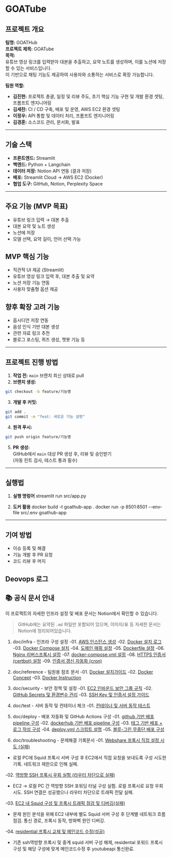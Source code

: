 # GOATube

## 프로젝트 개요

**팀명:** GOATHub  
**프로젝트 제목:** GOATube  
**목적:**  
유튜브 영상 링크를 입력받아 대본을 추출하고, 요약 노트를 생성하며,
이를 노션에 저장할 수 있는 서비스입니다.  
이 기반으로 채팅 기능도 제공하여 사용자와 소통하는 서비스로 확장 가능합니다.

**팀원 역할:**

- **김진현:** 프로젝트 총괄, 일정 및 리뷰 주도, 초기 핵심 기능 구현 및 개발 환경 셋팅, 프롬프트 엔지니어링
- **김세찬:** CI / CD 구축, 배포 및 운영, AWS EC2 환경 셋팅
- **이정우:** API 통합 및 데이터 처리, 프롬프트 엔지니어링
- **김경훈:** 소스코드 관리, 문서화, 발표

---

## 기술 스택

- **프론트엔드:** Streamlit
- **백엔드:** Python + Langchain
- **데이터 저장:** Notion API 연동 (결과 저장)
- **배포:** Streamlit Cloud -> AWS EC2 (Docker)
- **협업 도구:** GitHub, Notion, Perplexity Space

---

## 주요 기능 (MVP 목표)

- 유튜브 링크 입력 → 대본 추출
- 대본 요약 및 노트 생성
- 노션에 저장
- 모델 선택, 요약 길이, 언어 선택 가능

## MVP 핵심 기능

- 직관적 UI 제공 (Streamlit)
- 유튜브 영상 링크 입력 후, 대본 추출 및 요약
- 노션 저장 기능 연동
- 사용자 맞춤형 옵션 제공

## 향후 확장 고려 기능

- 옵시디언 저장 연동
- 음성 인식 기반 대본 생성
- 관련 자료 링크 추천
- 블로그 포스팅, 퀴즈 생성, 챗봇 기능 등

---

## 프로젝트 진행 방법

1. **작업 전:** `main` 브랜치 최신 상태로 pull
2. **브랜치 생성:**

```bash
git checkout -b feature/기능명
```

3. **개발 후 커밋:**

```bash
git add .
git commit -m "feat: 새로운 기능 설명"
```

4. **원격 푸시:**

```bash
git push origin feature/기능명
```

5. **PR 생성:**  
   GitHub에서 `main` 대상 PR 생성 후, 리뷰 및 승인받기  
   (자동 린트 검사, 테스트 통과 필수)

---

## 실행법

1. **실행 명렁어**
   streamlit run src/app.py

2. **도커 활용**
   docker build -t goathub-app .
   docker run -p 8501:8501 --env-file src/.env goathub-app

---

## 기여 방법

- 이슈 등록 및 해결
- 기능 개발 후 PR 요청
- 코드 리뷰 후 머지

## Deovops 로그
## 📚 공식 문서 안내
이 프로젝트의 자세한 인프라 설정 및 배포 문서는 Notion에서 확인할 수 있습니다.
> GitHub에는 요약된 `.md` 파일만 포함되어 있으며, 이미지/표 등 자세한 문서는 Notion에 정리되어있습니다.

1. doc/infra - 인프라 구성 설정
-01. [AWS 인스턴스 생성](doc/infra/01_aws_instance_create.md)
-02. [Docker 설치 로그](doc/infra/02_docker_install_log.md)
-03. [Docker Compose 설치](doc/infra/03_docker_compose_install.md)
-04. [도메인 매핑 설정](doc/infra/04_domain_config.md)
-05. [Dockerfile 설정](doc/infra/05_Dockerfile.md)
-06. [Nginx 리버스프록시 설정](doc/infra/06_nginx_reverse_proxy.md)
-07. [docker-compose.yml 설정](doc/infra/07_docker_compose.md)
-08. [HTTPS 인증서(certbot) 설정](doc/infra/08_https_certbot.md)
-09. [인증서 갱신 자동화 (cron)](doc/infra/09_https_cron.md)

2. doc/reference - 팀원용 참조 문서
-01. [Docker 설치가이드](doc/reference/01_Docker_install_guide.md)
-02. [Docker Concept](doc/reference/02_Docker_Concept.md)
-03. [Docker Instruction](doc/reference/03_Dockere_Instruction.md)


3. doc/security - 보안 정책 및 설정
-01. [EC2 인바운드 보안 그룹 규칙](doc/01_ec2_inbound_rule_config.md)
-02. [GitHub Secrets 및 환경변수 관리](doc/02_github_secret_management.md)
-03. [SSH Key 및 인증서 설정 가이드](doc/03_ssh_key_management.md)

4. doc/test - 서버 동작 및 컨테이너 체크
-01. [컨테이너 및 서버 동작 테스트](doc/test/01_Docker_container_running_cehck.md)

5. doc/deploy - 배포 자동화 및 GitHub Actions 구성
-01. [github 기반 배포 pipeline 구성](doc/deploy/01_deploy_with_githubactions.md)
-02. [dockerhub 기반 배포 pipeline 구성](doc/deploy/02_deploy_with_dockerhub.md)
-03. [태그 기반 배포 + 로그 작성 구성](doc/deploy/03_tag_triggered_deploy_with_logging.md)
-04. [deploy.yml 스크립트 설명](doc/deploy/04_deploy.yml_explained.md)
-05. [블루-그린 무중단 배포 구성](doc/deploy/05_blue_green_deployment_with_zero_downtime.md)

6. doc/troubleshooting - 문제해결 기록문서
-01. [Webshare 프록시 직접 설정 시도 (실패)](doc/troubleshooting/01_youtubeapi_trouble_forward_proxy_network_setting.md)
- 로컬 PC에 Squid 프록시 서버 구성 후 EC2에서 직접 요청을 보내도록 구성 시도한 기록. 네트워크 제한으로 인해 실패.

-02. [역방향 SSH 프록시 우회 실험 (라우터 차단으로 실패)](doc/troubleshooting/02_youtubeapi_trouble_reverse_ssh_ternerling_network_setting.md)
- EC2 → 로컬 PC 간 역방향 SSH 포워딩 터널 구성 실험. 로컬 프록시로 요청 우회 시도. SSH 연결은 성공했으나 라우터 차단으로 트래픽 전달 실패.

-03. [EC2 내 Squid 구성 및 프록시 트래픽 점검 및 디버깅(실패) ](doc/troubleshooting/03_youtubeapi_trouble_deburgging.md)
- 문제 원인 분석을 위해 EC2 내부에 별도 Squid 서버 구성 후 단계별 네트워크 흐름 점검. 통신 경로, 프록시 동작, 방화벽 원인 디버깅.

-04. [residential 프록시 교체 및 메인코드 수정(성공) ](doc/troubleshooting/04_youtubeapi_trouble_residental_proxy.md)
- 기존 ssh역방향 프록시 및 중계 squid 서버 구성 해제, residental 포워드 프록시구성 및 해당 구성에 맞게 메인코드수정 후 youtubeapi 통신완료.

